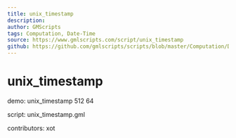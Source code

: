 ```yaml
---
title: unix_timestamp
description: 
author: GMScripts
tags: Computation, Date-Time
source: https://www.gmlscripts.com/script/unix_timestamp
github: https://github.com/gmlscripts/scripts/blob/master/Computation/Date-Time/unix_timestamp.gml
---
```


unix_timestamp
==============

demo: unix_timestamp 512 64

script: unix_timestamp.gml

contributors: xot
